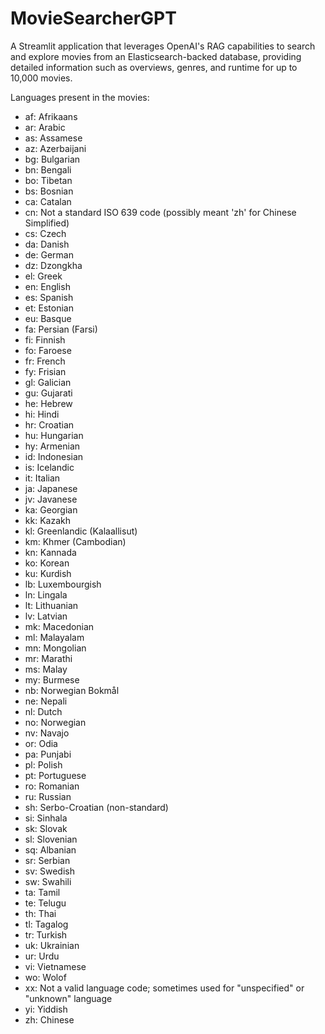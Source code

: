 # MovieSearcherGPT
A Streamlit application that leverages OpenAI's RAG capabilities to search and explore movies from an Elasticsearch-backed database, providing detailed information such as overviews, genres, and runtime for up to 10,000 movies.

Languages ​​present in the movies:

* af: Afrikaans
* ar: Arabic
* as: Assamese
* az: Azerbaijani
* bg: Bulgarian
* bn: Bengali
* bo: Tibetan
* bs: Bosnian
* ca: Catalan
* cn: Not a standard ISO 639 code (possibly meant 'zh' for Chinese Simplified)
* cs: Czech
* da: Danish
* de: German
* dz: Dzongkha
* el: Greek
* en: English
* es: Spanish
* et: Estonian
* eu: Basque
* fa: Persian (Farsi)
* fi: Finnish
* fo: Faroese
* fr: French
* fy: Frisian
* gl: Galician
* gu: Gujarati
* he: Hebrew
* hi: Hindi
* hr: Croatian
* hu: Hungarian
* hy: Armenian
* id: Indonesian
* is: Icelandic
* it: Italian
* ja: Japanese
* jv: Javanese
* ka: Georgian
* kk: Kazakh
* kl: Greenlandic (Kalaallisut)
* km: Khmer (Cambodian)
* kn: Kannada
* ko: Korean
* ku: Kurdish
* lb: Luxembourgish
* ln: Lingala
* lt: Lithuanian
* lv: Latvian
* mk: Macedonian
* ml: Malayalam
* mn: Mongolian
* mr: Marathi
* ms: Malay
* my: Burmese
* nb: Norwegian Bokmål
* ne: Nepali
* nl: Dutch
* no: Norwegian
* nv: Navajo
* or: Odia
* pa: Punjabi
* pl: Polish
* pt: Portuguese
* ro: Romanian
* ru: Russian
* sh: Serbo-Croatian (non-standard)
* si: Sinhala
* sk: Slovak
* sl: Slovenian
* sq: Albanian
* sr: Serbian
* sv: Swedish
* sw: Swahili
* ta: Tamil
* te: Telugu
* th: Thai
* tl: Tagalog
* tr: Turkish
* uk: Ukrainian
* ur: Urdu
* vi: Vietnamese
* wo: Wolof
* xx: Not a valid language code; sometimes used for "unspecified" or "unknown" language
* yi: Yiddish
* zh: Chinese

